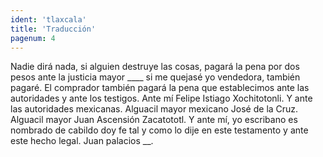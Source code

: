 ```yaml
---
ident: 'tlaxcala'
title: 'Traducción'
pagenum: 4
---
```

Nadie dirá nada, si alguien destruye las cosas, pagará la pena por dos pesos ante la justicia mayor ____ si me quejasé yo vendedora, también pagaré. El comprador también pagará la pena que establecimos ante las autoridades y ante los testigos.
Ante mí Felipe Istiago Xochitotonli.
Y ante las autoridades mexicanas. Alguacil mayor mexicano José de la Cruz. Alguacil mayor Juan Ascensión Zacatototl.
Y ante mí, yo escribano es nombrado de cabildo doy fe tal y como lo dije en este testamento y ante este hecho legal.
Juan palacios __.
